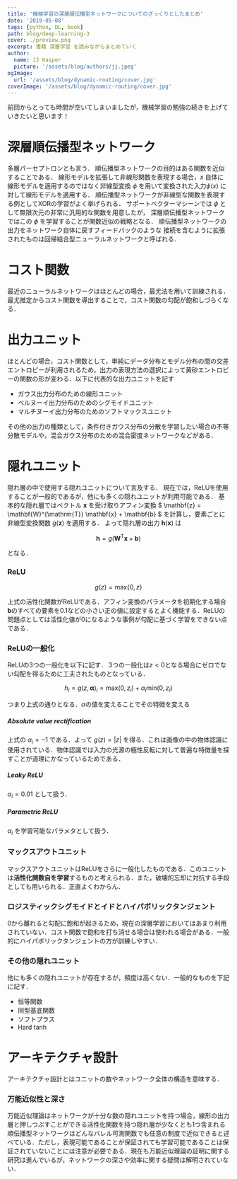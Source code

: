 ```yaml
---
title: '機械学習の深層順伝播型ネットワークについてのざっくりとしたまとめ'
date: '2019-05-08'
tags: [python, DL, book]
path: blog/deep-learning-3
cover: ./preview.png
excerpt: 書籍 深層学習 を読みながらまとめていく
author:
  name: JJ Kasper
  picture: '/assets/blog/authors/jj.jpeg'
ogImage:
  url: '/assets/blog/dynamic-routing/cover.jpg'
coverImage: '/assets/blog/dynamic-routing/cover.jpg'
---
```

前回からとっても時間が空いてしまいましたが，機械学習の勉強の続きを上げていきたいと思います！

# 深層順伝播型ネットワーク

多層パーセプトロンとも言う．
順伝播型ネットワークの目的はある関数を近似することである．
線形モデルを拡張して非線形関数を表現する場合，$x$ 自体に線形モデルを適用するのではなく非線型変換 $\phi$ を用いて変換された入力$\phi(x)$ に対して線形モデルを適用する．
順伝播型ネットワークが非線型な関数を表現する例としてXORの学習がよく挙げられる．
サポートベクターマシーンでは $\phi$ として無限次元の非常に汎用的な関数を用意したが，
深層順伝播型ネットワークではこの $\phi$ を学習することが関数近似の戦略となる．
順伝播型ネットワークの出力をネットワーク自体に戻すフィードバックのような
接続を含むように拡張されたものは回帰結合型ニューラルネットワークと呼ばれる．

# コスト関数

最近のニューラルネットワークはほとんどの場合，最尤法を用いて訓練される．
最尤推定からコスト関数を導出することで，コスト関数の勾配が飽和しづらくなる．

# 出力ユニット

ほとんどの場合，コスト関数として，単純にデータ分布とモデル分布の間の交差エントロピーが利用されるため，出力の表現方法の選択によって黄砂エントロピーの関数の形が変わる．以下に代表的な出力ユニットを記す

- ガウス出力分布のための線形ユニット
- ベルヌーイ出力分布のためのシグモイドユニット
- マルチヌーイ出力分布のためのソフトマックスユニット

その他の出力の種類として，条件付きガウス分布の分散を学習したい場合の不等分散モデルや，混合ガウス分布のための混合密度ネットワークなどがある．

# 隠れユニット

隠れ層の中で使用する隠れユニットについて言及する．
現在では，ReLUを使用することが一般的であるが，他にも多くの隠れユニットが利用可能である．
基本的な隠れ層ではベクトル $\mathbf{x}$ を受け取りアフィン変換 $ \mathbf{z} = \mathbf{W}^{\mathrm{T}} \mathbf{x} + \mathbf{b} $ を計算し，要素ごとに非線型変換関数 $g(\mathbf{z})$ を適用する．
よって隠れ層の出力 $\mathbf{h}(\mathbf{x})$ は

$$
    \mathbf{h} = g \left(\mathbf{W}^\mathrm{T} \mathbf{x} + \mathbf{b} \right)
$$

となる．

### ReLU

$$ g(z) = \mathrm{max}\{0, z\} $$	

上式の活性化関数がReLUである．アフィン変換のパラメータを初期化する場合$\mathbf{b}$のすべての要素を0.1などの小さい正の値に設定するとよく機能する．ReLUの問題点としては活性化値が0になるような事例が勾配に基づく学習をできない点である．

### ReLUの一般化

ReLUの3つの一般化を以下に記す．
3つの一般化は$z<0$となる場合にゼロでない勾配を得るために工夫されたものとなっている．

$$
    h_i = g(z, \mathbf{\alpha})_i = \mathrm{max}(0, z_i) + \alpha_i\mathrm{min}(0, z_i)
$$

つまり上式の通りとなる．$\alpha$の値を変えることでその特徴を変える

##### Absolute value rectification

上式の $\alpha_i = -1$ である．よって $g(z) = |z|$ を得る．これは画像の中の物体認識に使用されている．物体認識では入力の光源の極性反転に対して普遍な特徴量を探すことが道理にかなっているためである．

##### Leaky ReLU

$\alpha_i = 0.01$ として扱う．

##### Parametric ReLU

$ \alpha_i$ を学習可能なパラメタとして扱う．

### マックスアウトユニット

マックスアウトユニットはReLUをさらに一般化したものである．このユニットは**活性化関数自を学習**するものと考えられる．また，破壊的忘却に対抗する手段としても用いられる．正直よくわからん．

### ロジスティックシグモイドとイドとハイパボリックタンジェント

0から離れると勾配に飽和が起きるため，現在の深層学習においてはあまり利用されていない．コスト関数で飽和を打ち消せる場合は使われる場合がある．一般的にハイパボリックタンジェントの方が訓練しやすい．

### その他の隠れユニット

他にも多くの隠れユニットが存在するが，頻度は高くない．一般的なものを下記に記す．

- 恒等関数
- 同型基底関数
- ソフトプラス
- Hard tanh

# アーキテクチャ設計

アーキテクチャ設計とはユニットの数やネットワーク全体の構造を意味する．

### 万能近似性と深さ

万能近似理論はネットワークが十分な数の隠れユニットを持つ場合，線形の出力層と押しつぶすことができる活性化関数を持つ隠れ層が少なくとも1つ含まれる順伝播型ネットワークはどんなバレル可測関数でも任意の制度で近似できると述べている．ただし，表現可能であることが保証されても学習可能であることは保証されていないことには注意が必要である．現在も万能近似理論の証明に関する研究は進んでいるが，ネットワークの深さや効率に関する疑問は解明されていない．

